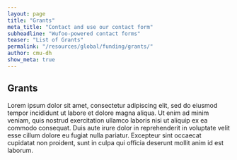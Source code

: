 ```yaml
---
layout: page
title: "Grants"
meta_title: "Contact and use our contact form"
subheadline: "Wufoo-powered contact forms"
teaser: "List of Grants"
permalink: "/resources/global/funding/grants/"
author: cmu-dh
show_meta: true
---
```

## Grants

Lorem ipsum dolor sit amet, consectetur adipiscing elit, sed do eiusmod tempor incididunt ut labore et dolore magna aliqua. Ut enim ad minim veniam, quis nostrud exercitation ullamco laboris nisi ut aliquip ex ea commodo consequat. Duis aute irure dolor in reprehenderit in voluptate velit esse cillum dolore eu fugiat nulla pariatur. Excepteur sint occaecat cupidatat non proident, sunt in culpa qui officia deserunt mollit anim id est laborum.